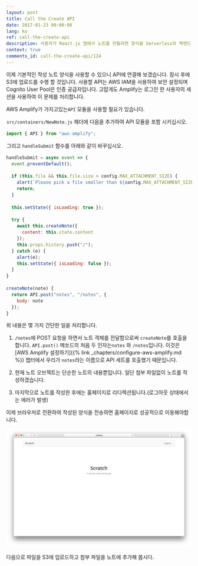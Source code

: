 ```yaml
---
layout: post
title: Call the Create API
date: 2017-01-23 00:00:00
lang: ko
ref: call-the-create-api
description: 사용자가 React.js 앱에서 노트를 만들려면 양식을 Serverless의 백앤드 API에 연결해야합니다.이를 위해 AWS Amplify의 API 모듈을 사용합니다.
context: true
comments_id: call-the-create-api/124
---
```


이제 기본적인 작성 노트 양식을 사용할 수 있으니 API에 연결해 보겠습니다. 잠시 후에 S3에 업로드를 수행 할 것입니다. 사용할 API는 AWS IAM을 사용하여 보안 설정되며 Cognito User Pool은 인증 공급자입니다. 고맙게도 Amplify는 로그인 한 사용자의 세션을 사용하여 이 문제를 처리합니다.

AWS Amplify가 가지고있는`API` 모듈을 사용할 필요가 있습니다.

<img class="code-marker" src="/assets/s.png" />`src/containers/NewNote.js` 헤더에 다음을 추가하여 API 모듈을 포함 시키십시오.

``` javascript
import { API } from "aws-amplify";
```

<img class="code-marker" src="/assets/s.png" />그리고 `handleSubmit` 함수를 아래와 같이 바꾸십시오.

``` javascript
handleSubmit = async event => {
  event.preventDefault();

  if (this.file && this.file.size > config.MAX_ATTACHMENT_SIZE) {
    alert(`Please pick a file smaller than ${config.MAX_ATTACHMENT_SIZE/1000000} MB.`);
    return;
  }

  this.setState({ isLoading: true });

  try {
    await this.createNote({
      content: this.state.content
    });
    this.props.history.push("/");
  } catch (e) {
    alert(e);
    this.setState({ isLoading: false });
  }
}

createNote(note) {
  return API.post("notes", "/notes", {
    body: note
  });
}
```

위 내용은 몇 가지 간단한 일을 처리합니다.

1. `/notes`에 POST 요청을 하면서 노트 객체를 전달함으로써 `createNote`를 호출을 합니다. `API.post()` 메쏘드의 처음 두 인자는`notes` 와 `/notes`입니다. 이것은 [AWS Amplify 설정하기]({% link _chapters/configure-aws-amplify.md %})  챕터에서 우리가 `notes`라는 이름으로 API 세트를 호출했기 때문입니다.

2. 현재 노트 오브젝트는 단순한 노트의 내용뿐입니다. 일단 첨부 파일없이 노트를 작성하겠습니다.

3. 마지막으로 노트를 작성한 후에는 홈페이지로 리디렉션됩니다.(로그아웃 상태에서는 에러가 발생)

이제 브라우저로 전환하여 작성된 양식을 전송하면 홈페이지로 성공적으로 이동해야합니다.

![새 노트 작성 스크린 샷](/assets/new-note-created.png)

다음으로 파일을 S3에 업로드하고 첨부 파일을 노트에 추가해 봅시다.

